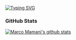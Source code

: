 <p> <a href="https://git.io/typing-svg"><img src="https://readme-typing-svg.demolab.com?font=Fira+Code&size=30&pause=1000&color=43F709&width=435&lines=Hello%2C++I'm++Marco++Mamani;FPGA+Developer" alt="Typing SVG" /></a>
  </p>





### GitHub Stats
[![Marco Mamani's github stats](https://github-readme-stats.vercel.app/api?username=Marcotronics&show_icons=true)](https://github.com/anuraghazra/github-readme-stats)
